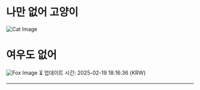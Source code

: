 
# 나만 없어 고양이

![Cat Image](https://cdn2.thecatapi.com/images/MizM7dBMU.jpg)

# 여우도 없어
![Fox Image](https://randomfox.ca/images/61.jpg)
⏳ 업데이트 시간: 2025-02-19 18:16:36 (KRW)

---
